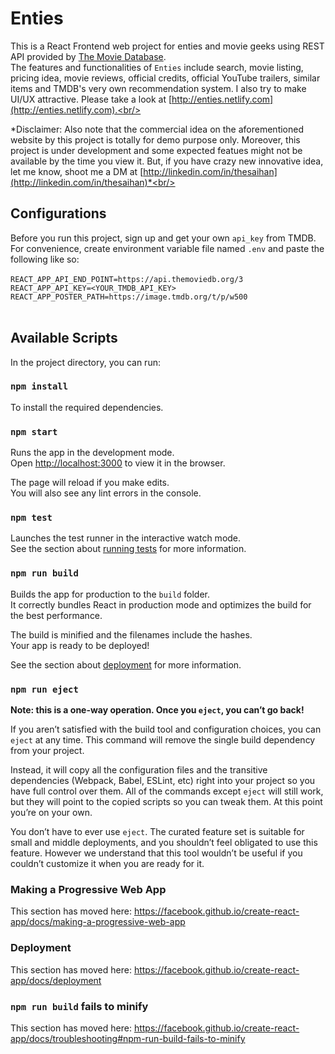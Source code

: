 # Enties
This is a React Frontend web project for enties and movie geeks using REST API provided by [The Movie Database](http://themoviedb.org).<br/>
The features and functionalities of `Enties` include search, movie listing, pricing idea, movie reviews, official credits, official YouTube trailers, similar items and TMDB's very own recommendation system. I also try to make UI/UX attractive. Please take a look at [http://enties.netlify.com](http://enties.netlify.com).<br/><br/>

*Disclaimer: Also note that the commercial idea on the aforementioned website by this project is totally for demo purpose only. Moreover, this project is under development and some expected featues might not be available by the time you view it. But, if you have crazy new innovative idea, let me know, shoot me a DM at [http://linkedin.com/in/thesaihan](http://linkedin.com/in/thesaihan)*<br/>

## Configurations

Before you run this project, sign up and get your own `api_key` from TMDB. For convenience, create environment variable file named `.env` and paste the following like so:<br/><br/>
`REACT_APP_API_END_POINT=https://api.themoviedb.org/3`<br/>
`REACT_APP_API_KEY=<YOUR_TMDB_API_KEY>`<br/>
`REACT_APP_POSTER_PATH=https://image.tmdb.org/t/p/w500`<br/><br/>

## Available Scripts

In the project directory, you can run:

### `npm install`
To install the required dependencies.

### `npm start`

Runs the app in the development mode.<br />
Open [http://localhost:3000](http://localhost:3000) to view it in the browser.

The page will reload if you make edits.<br />
You will also see any lint errors in the console.

### `npm test`

Launches the test runner in the interactive watch mode.<br />
See the section about [running tests](https://facebook.github.io/create-react-app/docs/running-tests) for more information.

### `npm run build`

Builds the app for production to the `build` folder.<br />
It correctly bundles React in production mode and optimizes the build for the best performance.

The build is minified and the filenames include the hashes.<br />
Your app is ready to be deployed!

See the section about [deployment](https://facebook.github.io/create-react-app/docs/deployment) for more information.

### `npm run eject`

**Note: this is a one-way operation. Once you `eject`, you can’t go back!**

If you aren’t satisfied with the build tool and configuration choices, you can `eject` at any time. This command will remove the single build dependency from your project.

Instead, it will copy all the configuration files and the transitive dependencies (Webpack, Babel, ESLint, etc) right into your project so you have full control over them. All of the commands except `eject` will still work, but they will point to the copied scripts so you can tweak them. At this point you’re on your own.

You don’t have to ever use `eject`. The curated feature set is suitable for small and middle deployments, and you shouldn’t feel obligated to use this feature. However we understand that this tool wouldn’t be useful if you couldn’t customize it when you are ready for it.


### Making a Progressive Web App

This section has moved here: https://facebook.github.io/create-react-app/docs/making-a-progressive-web-app

### Deployment

This section has moved here: https://facebook.github.io/create-react-app/docs/deployment

### `npm run build` fails to minify

This section has moved here: https://facebook.github.io/create-react-app/docs/troubleshooting#npm-run-build-fails-to-minify
